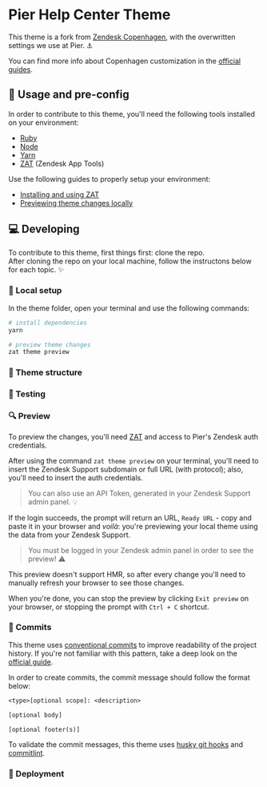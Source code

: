 # Pier Help Center Theme
This theme is a fork from [Zendesk Copenhagen](https://github.com/zendesk/copenhagen_theme), with the overwritten settings we use at Pier. :anchor:

You can find more info about Copenhagen customization in the [official guides](https://support.zendesk.com/hc/en-us/sections/206670747).


## :closed_book: Usage and pre-config
In order to contribute to this theme, you'll need the following tools installed on your environment:
- [Ruby](https://www.ruby-lang.org/pt/)
- [Node](https://nodejs.org/en/)
- [Yarn](https://yarnpkg.com/)
- [ZAT](https://developer.zendesk.com/documentation/apps/zendesk-app-tools-zat/installing-and-using-zat/) (Zendesk App Tools)

Use the following guides to properly setup your environment:
- [Installing and using ZAT](https://developer.zendesk.com/documentation/apps/zendesk-app-tools-zat/installing-and-using-zat/?_ga=2.98217180.278167839.1663181956-2046075260.1663181956)
- [Previewing theme changes locally](https://support.zendesk.com/hc/en-us/articles/4408822095642)


## :computer: Developing
To contribute to this theme, first things first: clone the repo.  
After cloning the repo on your local machine, follow the instructons below for each topic. :sparkles:

### :wrench: Local setup
In the theme folder, open your terminal and use the following commands:
```sh
# install dependencies
yarn

# preview theme changes
zat theme preview
```

### :file_folder: Theme structure

### :microscope: Testing

### :mag: Preview 
To preview the changes, you'll need [ZAT](https://developer.zendesk.com/documentation/apps/zendesk-app-tools-zat/installing-and-using-zat/) and access to Pier's Zendesk auth credentials.

After using the command `zat theme preview` on your terminal, you'll need to insert the Zendesk Support subdomain or full URL (with protocol); also, you'll need to insert the auth credentials.

> You can also use an API Token, generated in your Zendesk Support admin panel. :bulb:

If the login succeeds, the prompt will return an URL, `Ready URL` - copy and paste it in your browser and _voilà_: you're previewing your local theme using the data from your Zendesk Support.

> You must be logged in your Zendesk admin panel in order to see the preview! :warning:

This preview doesn't support HMR, so after every change you'll need to manually refresh your browser to see those changes.

When you're done, you can stop the preview by clicking `Exit preview` on your browser, or stopping the prompt with `Ctrl + C` shortcut.

### :postbox: Commits
This theme uses [conventional commits](https://conventionalcommits.org/) to improve readability of the project history. If you're not familiar with this pattern, take a deep look on the [official guide](https://www.conventionalcommits.org/en/v1.0.0/#summary).

In order to create commits, the commit message should follow the format below:
```txt
<type>[optional scope]: <description>

[optional body]

[optional footer(s)]
```

To validate the commit messages, this theme uses [husky git hooks](https://github.com/typicode/husky) and [commitlint](https://github.com/conventional-changelog/commitlint).

### :rocket: Deployment
